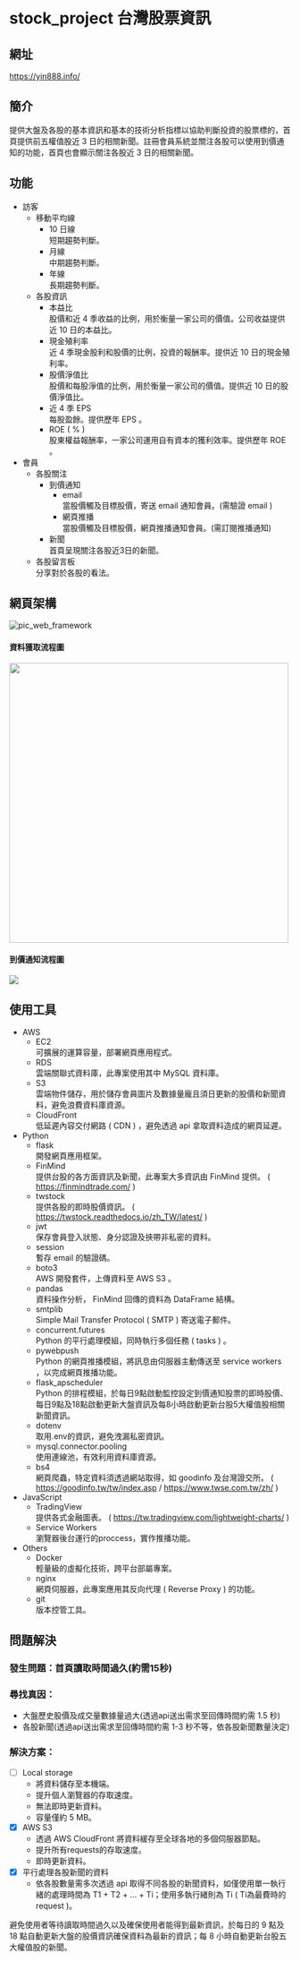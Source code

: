# stock_project 台灣股票資訊

## 網址
https://yin888.info/

## 簡介
提供大盤及各股的基本資訊和基本的技術分析指標以協助判斷投資的股票標的，首頁提供前五權值股近 3 日的相關新聞。註冊會員系統並關注各股可以使用到價通知的功能，首頁也會顯示關注各股近 3 日的相關新聞。

## 功能
*  訪客
    *   移動平均線
        *   10 日線
            <br/>短期趨勢判斷。
        *   月線
            <br/>中期趨勢判斷。
        *   年線
            <br/>長期趨勢判斷。
    *   各股資訊
        *   本益比
            <br/>股價和近 4 季收益的比例，用於衡量一家公司的價值。公司收益提供近 10 日的本益比。
        *   現金殖利率
            <br/>近 4 季現金股利和股價的比例，投資的報酬率。提供近 10 日的現金殖利率。
        *   股價淨值比
            <br/>股價和每股淨值的比例，用於衡量一家公司的價值。提供近 10 日的股價淨值比。
        *   近 4 季 EPS
            <br/>每股盈餘。提供歷年 EPS 。
        *   ROE ( % )
            <br/>股東權益報酬率，一家公司運用自有資本的獲利效率。提供歷年 ROE 。
*  會員
    *   各股關注
        *   到價通知
            *   email
                <br/>當股價觸及目標股價，寄送 email 通知會員。(需驗證 email )
            *   網頁推播
                <br/>當股價觸及目標股價，網頁推播通知會員。(需訂閱推播通知)
        *   新聞
            <br/>首頁呈現關注各股近3日的新聞。
    *   各股留言板
        <br/>分享對於各股的看法。

## 網頁架構
![pic_web_framework](readme_pictures/web_framework.png)

#### 資料獲取流程圖
<img src="readme_pictures/process_chart.png" width="500px">

#### 到價通知流程圖
<img src="readme_pictures/process_chart_2.png">

## 使用工具
*   AWS
    *   EC2
    <br/>可擴展的運算容量，部署網頁應用程式。
    *   RDS
    <br/>雲端關聯式資料庫，此專案使用其中 MySQL 資料庫。
    *   S3
    <br/>雲端物件儲存，用於儲存會員圖片及數據量龐且須日更新的股價和新聞資料，避免浪費資料庫資源。
    *   CloudFront
    <br/>低延遲內容交付網路 ( CDN ) ，避免透過 api 拿取資料造成的網頁延遲。
*   Python
    *   flask
    <br/>開發網頁應用框架。
    *   FinMind
    <br/>提供台股的各方面資訊及新聞，此專案大多資訊由 FinMind 提供。 ( https://finmindtrade.com/ )
    *   twstock
    <br/>提供各股的即時股價資訊。 ( https://twstock.readthedocs.io/zh_TW/latest/ )
    *   jwt
    <br/>保存會員登入狀態、身分認證及挾帶非私密的資料。
    *   session
    <br/>暫存 email 的驗證碼。
    *   boto3
    <br/>AWS 開發套件，上傳資料至 AWS S3 。
    *   pandas
    <br/>資料操作分析， FinMind 回傳的資料為 DataFrame 結構。
    *   smtplib
    <br/>Simple Mail Transfer Protocol ( SMTP ) 寄送電子郵件。
    *   concurrent.futures
    <br/>Python 的平行處理模組，同時執行多個任務 ( tasks ) 。
    *   pywebpush
    <br/>Python 的網頁推播模組，將訊息由伺服器主動傳送至 service workers ，以完成網頁推播功能。
    *   flask_apscheduler
    <br/>Python 的排程模組，於每日9點啟動監控設定到價通知股票的即時股價、每日9點及18點啟動更新大盤資訊及每8小時啟動更新台股5大權值股相關新聞資訊。
    *   dotenv
    <br/>取用.env的資訊，避免洩漏私密資訊。
    *   mysql.connector.pooling
    <br/>使用連線池，有效利用資料庫資源。
    *   bs4
    <br/>網頁爬蟲，特定資料須透過網站取得，如 goodinfo 及台灣證交所。 ( https://goodinfo.tw/tw/index.asp / https://www.twse.com.tw/zh/ )
*   JavaScript
    *   TradingView
    <br/>提供各式金融圖表。 ( https://tw.tradingview.com/lightweight-charts/ )
    *   Service Workers
    <br/>瀏覽器後台運行的proccess，實作推播功能。
*   Others
    *   Docker
    <br/>輕量級的虛擬化技術，跨平台部屬專案。
    *   nginx
    <br/>網頁伺服器，此專案應用其反向代理 ( Reverse Proxy ) 的功能。
    *   git
    <br/>版本控管工具。

## 問題解決
### 發生問題：首頁讀取時間過久(約需15秒)
### 尋找真因：
*   大盤歷史股價及成交量數據量過大(透過api送出需求至回傳時間約需 1.5 秒)
*   各股新聞(透過api送出需求至回傳時間約需 1-3 秒不等，依各股新聞數量決定)
### 解決方案：
- [ ] Local storage
    * 將資料儲存至本機端。
    * 提升個人瀏覽器的存取速度。
    * 無法即時更新資料。
    * 容量僅約 5 MB。
- [X] AWS S3
    * 透過 AWS CloudFront 將資料緩存至全球各地的多個伺服器節點。
    * 提升所有requests的存取速度。
    * 即時更新資料。
- [x] 平行處理各股新聞的資料
    * 依各股數量需多次透過 api 取得不同各股的新聞資料，如僅使用單一執行緒的處理時間為 T1 + T2 + ... + Ti；使用多執行緒則為 Ti ( Ti為最費時的request )。

避免使用者等待讀取時間過久以及確保使用者能得到最新資訊，於每日的 9 點及 18 點自動更新大盤的股價資訊確保資料為最新的資訊；每 8 小時自動更新台股五大權值股的新聞。